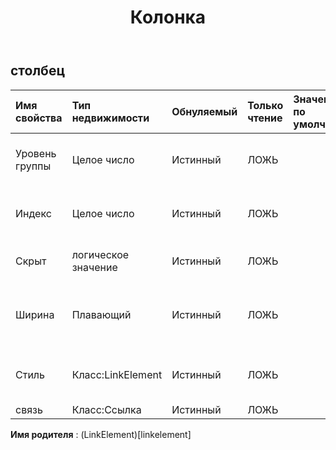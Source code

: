 ﻿---
title: Колонка
second_title: Aspose.Cells Cloud Documen
type: docs
url: /ru/specification/model/column/
description: "Aspose.Cells Спецификация облачной модели: Столбец. Легко обрабатывайте Excel и другие документы электронных таблиц с помощью таких функций, как открытие, создание, редактирование, разделение, слияние, сравнение и преобразование."
weight: 50
---
## **столбец**

 

| Имя свойства| Тип недвижимости| Обнуляемый| Только чтение| Значение по умолчанию| Описание|
|:- |:- |:- |:- |:- |:- |
| Уровень группы| Целое число| Истинный| ЛОЖЬ|| Получает уровень группы столбца.|
| Индекс| Целое число| Истинный| ЛОЖЬ|| Получает индекс этого столбца.|
| Скрыт| логическое значение| Истинный| ЛОЖЬ|| Указывает, скрыт ли столбец.|
| Ширина| Плавающий| Истинный| ЛОЖЬ||Получает и задает ширину столбца в символах.|
| Стиль| Класс:LinkElement| Истинный| ЛОЖЬ|| Получает стиль этого столбца.|
| связь| Класс:Ссылка| Истинный| ЛОЖЬ|||

**Имя родителя** : (LinkElement)[linkelement]